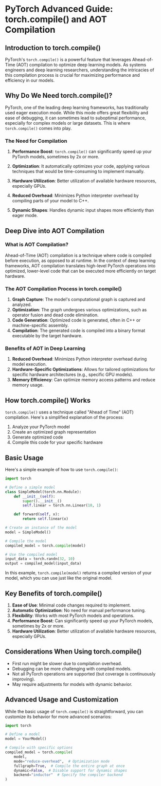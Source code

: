 # PyTorch Advanced Guide: torch.compile() and AOT Compilation

## Introduction to torch.compile()

PyTorch's `torch.compile()` is a powerful feature that leverages Ahead-of-Time (AOT) compilation to optimize deep learning models. As systems engineers and deep learning researchers, understanding the intricacies of this compilation process is crucial for maximizing performance and efficiency in our models.

## Why Do We Need torch.compile()?

PyTorch, one of the leading deep learning frameworks, has traditionally used eager execution mode. While this mode offers great flexibility and ease of debugging, it can sometimes lead to suboptimal performance, especially for complex models or large datasets. This is where `torch.compile()` comes into play.

### The Need for Compilation

1. **Performance Boost**: `torch.compile()` can significantly speed up your PyTorch models, sometimes by 2x or more.

2. **Optimization**: It automatically optimizes your code, applying various techniques that would be time-consuming to implement manually.

3. **Hardware Utilization**: Better utilization of available hardware resources, especially GPUs.

4. **Reduced Overhead**: Minimizes Python interpreter overhead by compiling parts of your model to C++.

5. **Dynamic Shapes**: Handles dynamic input shapes more efficiently than eager mode.

## Deep Dive into AOT Compilation

### What is AOT Compilation?

Ahead-of-Time (AOT) compilation is a technique where code is compiled before execution, as opposed to at runtime. In the context of deep learning frameworks, AOT compilation translates high-level PyTorch operations into optimized, lower-level code that can be executed more efficiently on target hardware.

### The AOT Compilation Process in torch.compile()

1. **Graph Capture**: The model's computational graph is captured and analyzed.
2. **Optimization**: The graph undergoes various optimizations, such as operator fusion and dead code elimination.
3. **Code Generation**: Optimized code is generated, often in C++ or machine-specific assembly.
4. **Compilation**: The generated code is compiled into a binary format executable by the target hardware.

### Benefits of AOT in Deep Learning

1. **Reduced Overhead**: Minimizes Python interpreter overhead during model execution.
2. **Hardware-Specific Optimizations**: Allows for tailored optimizations for specific hardware architectures (e.g., specific GPU models).
3. **Memory Efficiency**: Can optimize memory access patterns and reduce memory usage.

## How torch.compile() Works

`torch.compile()` uses a technique called "Ahead of Time" (AOT) compilation. Here's a simplified explanation of the process:

1. Analyze your PyTorch model
2. Create an optimized graph representation
3. Generate optimized code
4. Compile this code for your specific hardware

## Basic Usage

Here's a simple example of how to use `torch.compile()`:

```python
import torch

# Define a simple model
class SimpleModel(torch.nn.Module):
    def __init__(self):
        super().__init__()
        self.linear = torch.nn.Linear(10, 1)

    def forward(self, x):
        return self.linear(x)

# Create an instance of the model
model = SimpleModel()

# Compile the model
compiled_model = torch.compile(model)

# Use the compiled model
input_data = torch.randn(32, 10)
output = compiled_model(input_data)
```

In this example, `torch.compile(model)` returns a compiled version of your model, which you can use just like the original model.

## Key Benefits of torch.compile()

1. **Ease of Use**: Minimal code changes required to implement.
2. **Automatic Optimization**: No need for manual performance tuning.
3. **Flexibility**: Works with most PyTorch models and operations.
4. **Performance Boost**: Can significantly speed up your PyTorch models, sometimes by 2x or more.
5. **Hardware Utilization**: Better utilization of available hardware resources, especially GPUs.

## Considerations When Using torch.compile()

- First run might be slower due to compilation overhead.
- Debugging can be more challenging with compiled models.
- Not all PyTorch operations are supported (but coverage is continuously improving).
- May require adjustments for models with dynamic behavior.

## Advanced Usage and Customization

While the basic usage of `torch.compile()` is straightforward, you can customize its behavior for more advanced scenarios:

```python
import torch

# Define a model
model = YourModel()

# Compile with specific options
compiled_model = torch.compile(
    model,
    mode="reduce-overhead",  # Optimization mode
    fullgraph=True,  # Compile the entire graph at once
    dynamic=False,  # Disable support for dynamic shapes
    backend="inductor"  # Specify the compiler backend
)
```

